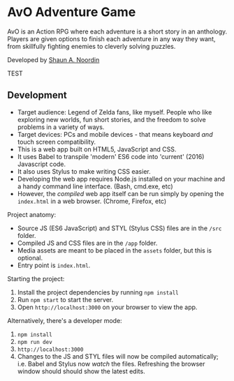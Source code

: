 # AvO Adventure Game

AvO is an Action RPG where each adventure is a short story in an anthology.
Players are given options to finish each adventure in any way they want, from
skillfully fighting enemies to cleverly solving puzzles.

Developed by [Shaun A. Noordin](http://shaunanoordin.com)

TEST

## Development

- Target audience: Legend of Zelda fans, like myself. People who like exploring
  new worlds, fun short stories, and the freedom to solve problems in a variety
  of ways.
- Target devices: PCs and mobile devices - that means keyboard _and_ touch
  screen compatibility.
- This is a web app built on HTML5, JavaScript and CSS.
- It uses Babel to transpile 'modern' ES6 code into 'current' (2016) Javascript
  code.
- It also uses Stylus to make writing CSS easier.
- Developing the web app requires Node.js installed on your machine and a handy
  command line interface. (Bash, cmd.exe, etc)
- However, the _compiled_ web app itself can be run simply by opening the
  `index.html` in a web browser. (Chrome, Firefox, etc)

Project anatomy:

- Source JS (ES6 JavaScript) and STYL (Stylus CSS) files are in the `/src`
  folder.
- Compiled JS and CSS files are in the `/app` folder.
- Media assets are meant to be placed in the `assets` folder, but this is
  optional.
- Entry point is `index.html`.

Starting the project:

1. Install the project dependencies by running `npm install`
2. Run `npm start` to start the server.
3. Open `http://localhost:3000` on your browser to view the app.

Alternatively, there's a developer mode:

1. `npm install`
2. `npm run dev`
3. `http://localhost:3000`
4. Changes to the JS and STYL files will now be compiled automatically; i.e.
   Babel and Stylus now _watch_ the files. Refreshing the browser window should
   should show the latest edits.
